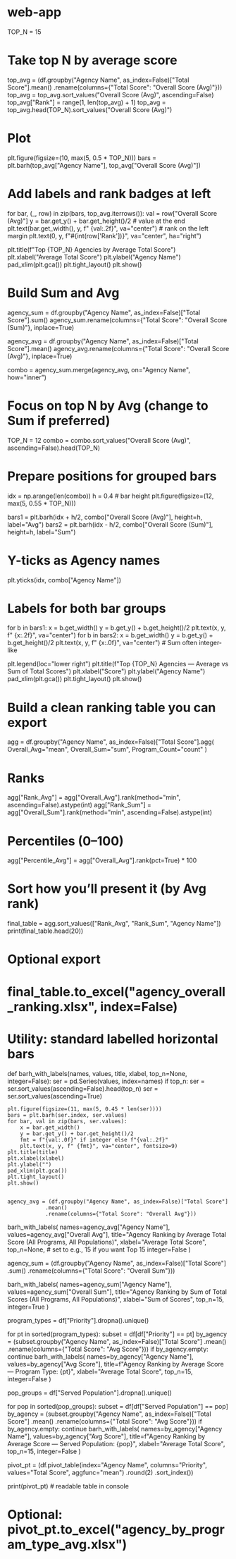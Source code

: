 # web-app

TOP_N = 15

# Take top N by average score
top_avg = (df.groupby("Agency Name", as_index=False)["Total Score"].mean()
             .rename(columns={"Total Score": "Overall Score (Avg)"}))
top_avg = top_avg.sort_values("Overall Score (Avg)", ascending=False)
top_avg["Rank"] = range(1, len(top_avg) + 1)
top_avg = top_avg.head(TOP_N).sort_values("Overall Score (Avg)")

# Plot
plt.figure(figsize=(10, max(5, 0.5 * TOP_N)))
bars = plt.barh(top_avg["Agency Name"], top_avg["Overall Score (Avg)"])

# Add labels and rank badges at left
for bar, (_, row) in zip(bars, top_avg.iterrows()):
    val = row["Overall Score (Avg)"]
    y = bar.get_y() + bar.get_height()/2
    # value at the end
    plt.text(bar.get_width(), y, f" {val:.2f}", va="center")
    # rank on the left margin
    plt.text(0, y, f"#{int(row['Rank'])}", va="center", ha="right")

plt.title(f"Top {TOP_N} Agencies by Average Total Score")
plt.xlabel("Average Total Score")
plt.ylabel("Agency Name")
pad_xlim(plt.gca())
plt.tight_layout()
plt.show()

# Build Sum and Avg
agency_sum = df.groupby("Agency Name", as_index=False)["Total Score"].sum()
agency_sum.rename(columns={"Total Score": "Overall Score (Sum)"}, inplace=True)

agency_avg = df.groupby("Agency Name", as_index=False)["Total Score"].mean()
agency_avg.rename(columns={"Total Score": "Overall Score (Avg)"}, inplace=True)

combo = agency_sum.merge(agency_avg, on="Agency Name", how="inner")

# Focus on top N by Avg (change to Sum if preferred)
TOP_N = 12
combo = combo.sort_values("Overall Score (Avg)", ascending=False).head(TOP_N)

# Prepare positions for grouped bars
idx = np.arange(len(combo))
h = 0.4  # bar height
plt.figure(figsize=(12, max(5, 0.55 * TOP_N)))

bars1 = plt.barh(idx + h/2, combo["Overall Score (Avg)"], height=h, label="Avg")
bars2 = plt.barh(idx - h/2, combo["Overall Score (Sum)"], height=h, label="Sum")

# Y-ticks as Agency names
plt.yticks(idx, combo["Agency Name"])

# Labels for both bar groups
for b in bars1:
    x = b.get_width()
    y = b.get_y() + b.get_height()/2
    plt.text(x, y, f" {x:.2f}", va="center")
for b in bars2:
    x = b.get_width()
    y = b.get_y() + b.get_height()/2
    plt.text(x, y, f" {x:.0f}", va="center")  # Sum often integer-like

plt.legend(loc="lower right")
plt.title(f"Top {TOP_N} Agencies — Average vs Sum of Total Scores")
plt.xlabel("Score")
plt.ylabel("Agency Name")
pad_xlim(plt.gca())
plt.tight_layout()
plt.show()


# Build a clean ranking table you can export
agg = df.groupby("Agency Name", as_index=False)["Total Score"].agg(
    Overall_Avg="mean",
    Overall_Sum="sum",
    Program_Count="count"
)

# Ranks
agg["Rank_Avg"] = agg["Overall_Avg"].rank(method="min", ascending=False).astype(int)
agg["Rank_Sum"] = agg["Overall_Sum"].rank(method="min", ascending=False).astype(int)

# Percentiles (0–100)
agg["Percentile_Avg"] = agg["Overall_Avg"].rank(pct=True) * 100

# Sort how you’ll present it (by Avg rank)
final_table = agg.sort_values(["Rank_Avg", "Rank_Sum", "Agency Name"])
print(final_table.head(20))

# Optional export
# final_table.to_excel("agency_overall_ranking.xlsx", index=False)


# Utility: standard labelled horizontal bars
def barh_with_labels(names, values, title, xlabel, top_n=None, integer=False):
    ser = pd.Series(values, index=names)
    if top_n:
        ser = ser.sort_values(ascending=False).head(top_n)
    ser = ser.sort_values(ascending=True)

    plt.figure(figsize=(11, max(5, 0.45 * len(ser))))
    bars = plt.barh(ser.index, ser.values)
    for bar, val in zip(bars, ser.values):
        x = bar.get_width()
        y = bar.get_y() + bar.get_height()/2
        fmt = f"{val:.0f}" if integer else f"{val:.2f}"
        plt.text(x, y, f" {fmt}", va="center", fontsize=9)
    plt.title(title)
    plt.xlabel(xlabel)
    plt.ylabel("")
    pad_xlim(plt.gca())
    plt.tight_layout()
    plt.show()


    agency_avg = (df.groupby("Agency Name", as_index=False)["Total Score"]
                .mean()
                .rename(columns={"Total Score": "Overall Avg"}))

barh_with_labels(
    names=agency_avg["Agency Name"],
    values=agency_avg["Overall Avg"],
    title="Agency Ranking by Average Total Score (All Programs, All Populations)",
    xlabel="Average Total Score",
    top_n=None,  # set to e.g., 15 if you want Top 15
    integer=False
)

agency_sum = (df.groupby("Agency Name", as_index=False)["Total Score"]
                .sum()
                .rename(columns={"Total Score": "Overall Sum"}))

barh_with_labels(
    names=agency_sum["Agency Name"],
    values=agency_sum["Overall Sum"],
    title="Agency Ranking by Sum of Total Scores (All Programs, All Populations)",
    xlabel="Sum of Scores",
    top_n=15,
    integer=True
)

program_types = df["Priority"].dropna().unique()

for pt in sorted(program_types):
    subset = df[df["Priority"] == pt]
    by_agency = (subset.groupby("Agency Name", as_index=False)["Total Score"]
                        .mean()
                        .rename(columns={"Total Score": "Avg Score"}))
    if by_agency.empty:
        continue
    barh_with_labels(
        names=by_agency["Agency Name"],
        values=by_agency["Avg Score"],
        title=f"Agency Ranking by Average Score — Program Type: {pt}",
        xlabel="Average Total Score",
        top_n=15,
        integer=False
    )

pop_groups = df["Served Population"].dropna().unique()

for pop in sorted(pop_groups):
    subset = df[df["Served Population"] == pop]
    by_agency = (subset.groupby("Agency Name", as_index=False)["Total Score"]
                        .mean()
                        .rename(columns={"Total Score": "Avg Score"}))
    if by_agency.empty:
        continue
    barh_with_labels(
        names=by_agency["Agency Name"],
        values=by_agency["Avg Score"],
        title=f"Agency Ranking by Average Score — Served Population: {pop}",
        xlabel="Average Total Score",
        top_n=15,
        integer=False
    )


pivot_pt = (df.pivot_table(index="Agency Name",
                           columns="Priority",
                           values="Total Score",
                           aggfunc="mean")
              .round(2)
              .sort_index())

print(pivot_pt)      # readable table in console
# Optional: pivot_pt.to_excel("agency_by_program_type_avg.xlsx")

